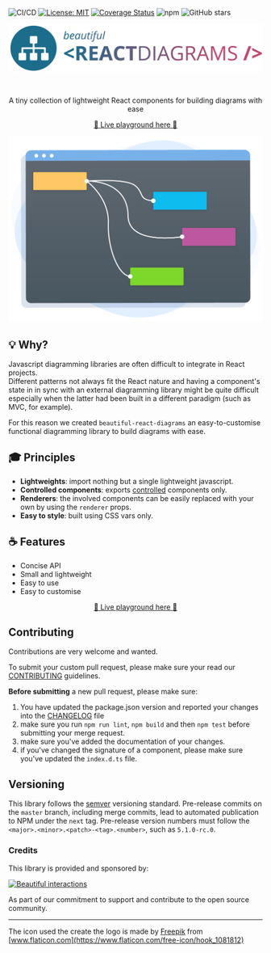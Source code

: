 ![CI/CD](https://github.com/beautifulinteractions/beautiful-react-diagrams/workflows/CI/CD/badge.svg)
[![License: MIT](https://img.shields.io/badge/License-MIT-yellow.svg)](https://opensource.org/licenses/MIT)
[![Coverage Status](https://coveralls.io/repos/github/beautifulinteractions/beautiful-react-diagrams/badge.svg?branch=master)](https://coveralls.io/github/antonioru/beautiful-react-diagrams?branch=master)
![npm](https://img.shields.io/npm/v/beautiful-react-diagrams)
![GitHub stars](https://img.shields.io/github/stars/beautifulinteractions/beautiful-react-diagrams?style=social)

<div align="center">
  <p align="center">
    <img src="./logo.png" alt="beautiful-react-diagrams" width="750px" />
  </p>
</div>
<br />
<div>
  <p align="center">
    A tiny collection of lightweight React components for building diagrams with ease
  </p>
</div>

<div>
  <p align="center">
    <a href="https://beautifulinteractions.github.io/beautiful-react-diagrams/" target="_blank">
    🌟 Live playground here 🌟
    </a>
  </p>
</div>

![Diagrams banner](./beautiful-react-diagrams.png)

## 💡 Why?

Javascript diagramming libraries are often difficult to integrate in React projects. <br />
Different patterns not always fit the React nature and having a component's state in in sync with an external
diagramming library might be quite difficult especially when the latter had been built in a different paradigm (such as MVC, for example).

For this reason we created `beautiful-react-diagrams` an easy-to-customise functional diagramming library to build 
diagrams with ease.

## 🎓 Principles

- **Lightweights**: import nothing but a single lightweight javascript.
- **Controlled components**: exports [controlled](https://reactjs.org/docs/forms.html#controlled-components) components only.
- **Renderers**: the involved components can be easily replaced with your own by using the  `renderer` props.
- **Easy to style**: built using CSS vars only.

## ☕️ Features

* Concise API
* Small and lightweight
* Easy to use
* Easy to customise

<div>
  <p align="center">
    <a href="https://beautifulinteractions.github.io/beautiful-react-diagrams/" target="_blank">
    🌟 Live playground here 🌟
    </a>
  </p>
</div>

## Contributing

Contributions are very welcome and wanted. 

To submit your custom pull request, please make sure your read our [CONTRIBUTING](./CONTRIBUTING.md) guidelines.

**Before submitting** a new pull request, please make sure:

1. You have updated the package.json version and reported your changes into the [CHANGELOG](./CHANGELOG.md) file
3. make sure you run `npm run lint`, `npm build` and then `npm test` before submitting your merge request.
4. make sure you've added the documentation of your changes.
5. if you've changed the signature of a component, please make sure you've updated the `index.d.ts` file.

## Versioning

This library follows the [semver](https://semver.org) versioning standard.
Pre-release commits on the `master` branch, including merge commits, lead 
to automated publication to NPM under the `next` tag. Pre-release version
numbers must follow the `<major>.<minor>.<patch>-<tag>.<number>`, such as 
`5.1.0-rc.0`. 

### Credits

This library is provided and sponsored by: 

<div>
  <p>
    <a href="https://beautifulinteractions.com/">
      <img src="https://beautifulinteractions.com/img/logo-colorful.svg" alt="Beautiful interactions" width="140px" />
    </a>
  </p>
</div>

As part of our commitment to support and contribute to the open source community.

---

The icon used the create the logo is made by [Freepik](https://www.flaticon.com/authors/freepik) from [www.flaticon.com](https://www.flaticon.com/free-icon/hook_1081812)
